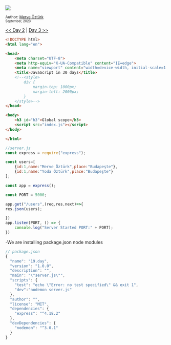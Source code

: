 <div align-items="center">
<a class="header-badge" target="_blank" href="https://www.linkedin.com/in/merve-%C3%B6-5062a5260/">
    <img src="https://img.shields.io/badge/style--5eba00.svg?label=LinkedIn&logo=linkedin&style=social">
  </a>

  <a class="header-badge" target="_blank" href="https://github.com/mrvozturk">
  
  </a>

<sub>Author:
<a href="https://www.linkedin.com/in/merve-%C3%B6-5062a5260/" target="_blank">Merve Öztürk</a><br>
<small> September, 2023</small>
</sub>
</div>

[<< Day 2](../readMe.md) | [Day 3 >>](../02_Day_Introduction_to_React/02_introduction_to_react.md)

```html
<!DOCTYPE html>
<html lang="en">

<head>
    <meta charset="UTF-8">
    <meta http-equiv="X-UA-Compatible" content="IE=edge">
    <meta name="viewport" content="width=device-width, initial-scale=1.0">
    <title>JavaScript in 30 days</title>
    <!--<style>
        div {
            margin-top: 1000px;
            margin-left: 2000px;
        }
    </style>-->
</head>

<body>
    <h3 id="h3">Global scope</h3>
    <script src="index.js"></script>
</body>

</html>
```


```js
//server.js
const express = require("express");

const users=[
    {id:1,name:"Merve Öztürk",place:"Budapeşte"},
    {id:1,name:"Yoda Öztürk",place:"Budapeşte"}
];

const app = express();

const PORT = 5000;

app.get("/users",(req,res,next)=>{
res.json(users);

})
app.listen(PORT, () => {
    console.log("Server Started PORT:" + PORT);
})
```
-We are installing package.json node modules


```js
// package.json
{
  "name": "19.day",
  "version": "1.0.0",
  "description": "",
  "main": "\"server.js\"",
  "scripts": {
    "test": "echo \"Error: no test specified\" && exit 1",
    "dev":"nodemon server.js"
  },
  "author": "",
  "license": "MIT",
  "dependencies": {
    "express": "^4.18.2"
  },
  "devDependencies": {
    "nodemon": "^3.0.1"
  }
}

```